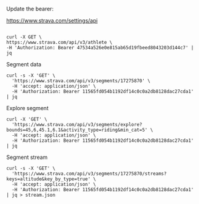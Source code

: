 Update the bearer:

https://www.strava.com/settings/api


```shell

curl -X GET \
https://www.strava.com/api/v3/athlete \
-H 'Authorization: Bearer 47534a526e0e815ab65d19fbeed8043203d144c7' | jq
```

Segment data
```shell
curl -s -X 'GET' \
  'https://www.strava.com/api/v3/segments/17275870' \
  -H 'accept: application/json' \
  -H 'Authorization: Bearer 11565fd054b1192df14c0c0a2db8128dac27cda1' | jq

```

Explore segment

```shell
curl -X 'GET' \
  'https://www.strava.com/api/v3/segments/explore?bounds=45,6,45.1,6.1&activity_type=riding&min_cat=5' \
  -H 'accept: application/json' \
  -H 'Authorization: Bearer 11565fd054b1192df14c0c0a2db8128dac27cda1' | jq
```


Segment stream
```shell
curl -s -X 'GET' \
  'https://www.strava.com/api/v3/segments/17275870/streams?keys=altitude&key_by_type=true' \
  -H 'accept: application/json' \
  -H 'Authorization: Bearer 11565fd054b1192df14c0c0a2db8128dac27cda1' | jq > stream.json

```
